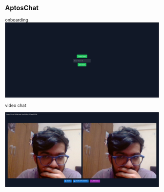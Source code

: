 ## AptosChat
onboarding
![](https://raw.githubusercontent.com/AptosChat/aptosimages/main/creatingroom.png)

video chat

![](https://raw.githubusercontent.com/AptosChat/aptosimages/main/videochat.png)
